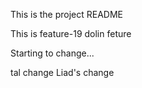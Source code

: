 This is the project README

This is feature-19
dolin feture

Starting to change...

tal change
Liad's change